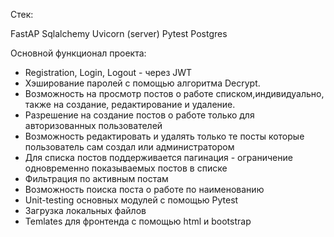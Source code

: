 Стек:


FastAP
Sqlalchemy
Uvicorn (server)
Pytest
Postgres

Основной функционал проекта:

- Registration, Login, Logout - через JWT
- Хэширование паролей с помощью алгоритма Decrypt.
- Возможность на просмотр постов о работе списком,индивидуально, также на создание, 
редактирование и удаление.
- Разрешение на создание постов о работе только для авторизованных пользователей
- Возможность редактировать и удалять только те посты которые пользователь сам создал 
или администратором
- Для списка постов поддерживается пагинация - ограничение одновременно показываемых 
постов в списке
- Фильтрация по активным постам
- Возможность поиска поста о работе по наименованию
- Unit-testing основных модулей с помощью Pytest
- Загрузка локальных файлов
- Temlates для фронтенда с помощью html и bootstrap
